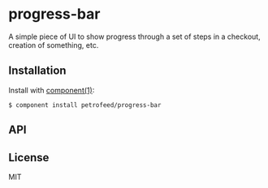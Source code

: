 # progress-bar

  A simple piece of UI to show progress through a set of steps in a checkout, creation of something, etc.

## Installation

  Install with [component(1)](http://component.io):

    $ component install petrofeed/progress-bar

## API



## License

  MIT
